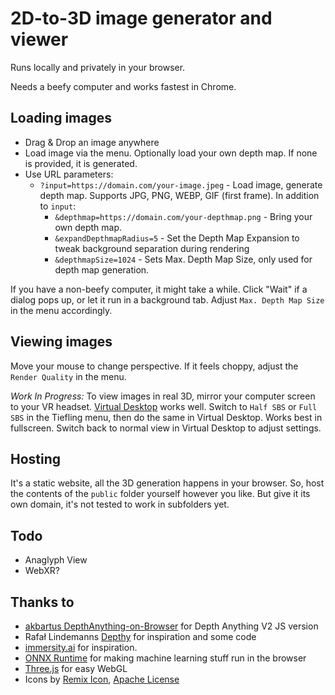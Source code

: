 # 2D-to-3D image generator and viewer

Runs locally and privately in your browser.  

Needs a beefy computer and works fastest in Chrome.

## Loading images

- Drag &amp; Drop an image anywhere
- Load image via the menu. Optionally load your own depth map. If none is provided, it is generated.
- Use URL parameters: 
  - `?input=https://domain.com/your-image.jpeg` - Load image, generate depth map. Supports JPG, PNG, WEBP, GIF (first frame). In addition to `input`:
    - `&depthmap=https://domain.com/your-depthmap.png` - Bring your own depth map.
    - `&expandDepthmapRadius=5` - Set the Depth Map Expansion to tweak background separation during rendering
    - `&depthmapSize=1024` - Sets Max. Depth Map Size, only used for depth map generation.
  
If you have a non-beefy computer, it might take a while. Click "Wait" if a dialog pops up, or let it run in a background tab. Adjust `Max. Depth Map Size` in the menu accordingly.

## Viewing images

Move your mouse to change perspective. If it feels choppy, adjust the `Render Quality` in the menu.

*Work In Progress:* To view images in real 3D, mirror your computer screen to your VR headset. [Virtual Desktop](https://www.vrdesktop.net/) works well. Switch to `Half SBS` or `Full SBS` in the Tiefling menu, then do the same in Virtual Desktop. Works best in fullscreen. Switch back to normal view in Virtual Desktop to adjust settings.  

## Hosting

It's a static website, all the 3D generation happens in your browser. So, host the contents of the `public` folder yourself however you like. But give it its own domain, it's not tested to work in subfolders yet.

## Todo

- Anaglyph View
- WebXR?

## Thanks to

- [akbartus DepthAnything-on-Browser](https://github.com/akbartus/DepthAnything-on-Browser) for Depth Anything V2 JS version
- Rafał Lindemanns [Depthy](https://depthy.stamina.pl/#/) for inspiration and some code
- [immersity.ai](https://www.immersity.ai/) for inspiration.
- [ONNX Runtime](https://github.com/microsoft/onnxruntime) for making machine learning stuff run in the browser
- [Three.js](https://threejs.org/) for easy WebGL
- Icons by [Remix Icon](https://remixicon.com/), [Apache License](https://github.com/Remix-Design/remixicon/blob/master/License)